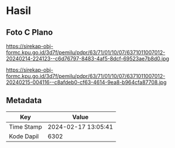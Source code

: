 # Hasil

## Foto C Plano

https://sirekap-obj-formc.kpu.go.id/3d7f/pemilu/pdpr/63/71/01/10/07/6371011007012-20240214-224123--c6d76797-8483-4af5-8dcf-69523ae7b8d0.jpg

https://sirekap-obj-formc.kpu.go.id/3d7f/pemilu/pdpr/63/71/01/10/07/6371011007012-20240215-004116--c8afdeb0-cf63-4614-9ea8-b964cfa87708.jpg


## Metadata

| Key        | Value               |
| ---------- | ------------------- |
| Time Stamp | 2024-02-17 13:05:41 |
| Kode Dapil | 6302                |



